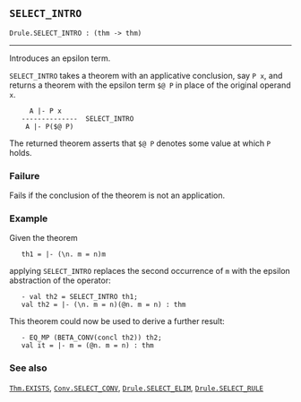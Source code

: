 ## `SELECT_INTRO`

``` hol4
Drule.SELECT_INTRO : (thm -> thm)
```

------------------------------------------------------------------------

Introduces an epsilon term.

`SELECT_INTRO` takes a theorem with an applicative conclusion, say
`P x`, and returns a theorem with the epsilon term `$@ P` in place of
the original operand `x`.

``` hol4
     A |- P x
   --------------  SELECT_INTRO
    A |- P($@ P)
```

The returned theorem asserts that `$@ P` denotes some value at which `P`
holds.

### Failure

Fails if the conclusion of the theorem is not an application.

### Example

Given the theorem

``` hol4
   th1 = |- (\n. m = n)m
```

applying `SELECT_INTRO` replaces the second occurrence of `m` with the
epsilon abstraction of the operator:

``` hol4
   - val th2 = SELECT_INTRO th1;
   val th2 = |- (\n. m = n)(@n. m = n) : thm
```

This theorem could now be used to derive a further result:

``` hol4
   - EQ_MP (BETA_CONV(concl th2)) th2;
   val it = |- m = (@n. m = n) : thm
```

### See also

[`Thm.EXISTS`](#Thm.EXISTS), [`Conv.SELECT_CONV`](#Conv.SELECT_CONV),
[`Drule.SELECT_ELIM`](#Drule.SELECT_ELIM),
[`Drule.SELECT_RULE`](#Drule.SELECT_RULE)

